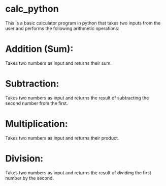 # calc_python
 This is a basic calculator program in python that takes two inputs from the user and performs the following arithmetic operations:

# Addition (Sum):
Takes two numbers as input and returns their sum.

# Subtraction:
Takes two numbers as input and returns the result of subtracting the second number from the first.

# Multiplication:
Takes two numbers as input and returns their product.

# Division:
Takes two numbers as input and returns the result of dividing the first number by the second.
